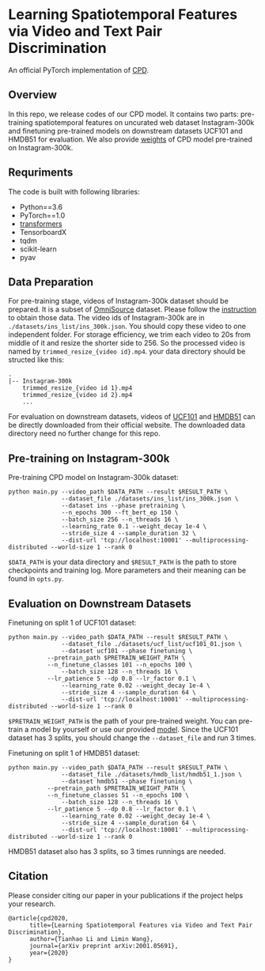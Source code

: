# Learning Spatiotemporal Features via Video and Text Pair Discrimination
An official PyTorch implementation of [CPD](https://arxiv.org/abs/2001.05691).
## Overview
In this repo, we release codes of our CPD model. It contains two parts: pre-training spatiotemporal features on uncurated web dataset Instagram-300k and finetuning pre-trained models on downstream datasets UCF101 and HMDB51 for evaluation. We also provide [weights](https://drive.google.com/file/d/1itG7_rdSMwVRmdiD9BJwkfzz1eV1AZ_i/view?usp=sharing) of CPD model pre-trained on Instagram-300k.
## Requriments
The code is built with following libraries:

- Python==3.6
- PyTorch==1.0
- [transformers](https://github.com/huggingface/transformers)
- TensorboardX
- tqdm
- scikit-learn
- pyav
## Data Preparation
For pre-training stage, videos of Instagram-300k dataset should be prepared. It is a subset of [OmniSource](https://arxiv.org/abs/2003.13042) dataset. Please follow the [instruction](https://github.com/open-mmlab/mmaction2/blob/master/tools/data/omnisource/README.md) to obtain those data. The video ids of Instagram-300k are in `./datasets/ins_list/ins_300k.json`. You should copy these video to one independent folder. For storage efficiency, we trim each video to 20s from middle of it and resize the shorter side to 256. So the processed video is named by `trimmed_resize_{video id}.mp4`. your data directory should be structed like this:

```
.
|-- Instagram-300k
    trimmed_resize_{video id 1}.mp4
    trimmed_resize_{video id 2}.mp4
    ...
```

For evaluation on downstream datasets, videos of [UCF101](https://www.crcv.ucf.edu/data/UCF101.php) and [HMDB51](https://serre-lab.clps.brown.edu/resource/hmdb-a-large-human-motion-database/) can be directly downloaded from their official website. The downloaded data directory need no further change for this repo.

## Pre-training on Instagram-300k
Pre-training CPD model on Instagram-300k dataset:

```
python main.py --video_path $DATA_PATH --result $RESULT_PATH \
               --dataset_file ./datasets/ins_list/ins_300k.json \
               --dataset ins --phase pretraining \
               --n_epochs 300 --ft_bert_ep 150 \
               --batch_size 256 --n_threads 16 \
               --learning_rate 0.1 --weight_decay 1e-4 \
               --stride_size 4 --sample_duration 32 \
               --dist-url 'tcp://localhost:10001' --multiprocessing-distributed --world-size 1 --rank 0
```

`$DATA_PATH` is your data directory and `$RESULT_PATH` is the path to store checkpoints and training log. More parameters and their meaning can be found in `opts.py`.

## Evaluation on Downstream Datasets
Finetuning on split 1 of UCF101 dataset:

```
python main.py --video_path $DATA_PATH --result $RESULT_PATH \
               --dataset_file ./datasets/ucf_list/ucf101_01.json \
               --dataset ucf101 --phase finetuning \
	       --pretrain_path $PRETRAIN_WEIGHT_PATH \
	       --n_finetune_classes 101 --n_epochs 100 \
               --batch_size 128 --n_threads 16 \
	       --lr_patience 5 --dp 0.8 --lr_factor 0.1 \
               --learning_rate 0.02 --weight_decay 1e-4 \
               --stride_size 4 --sample_duration 64 \
               --dist-url 'tcp://localhost:10001' --multiprocessing-distributed --world-size 1 --rank 0
```

`$PRETRAIN_WEIGHT_PATH` is the path of your pre-trained weight. You can pre-train a model by yourself or use our provided [model](https://drive.google.com/file/d/1itG7_rdSMwVRmdiD9BJwkfzz1eV1AZ_i/view?usp=sharing). Since the UCF101 dataset has 3 splits, you should change the `--dataset_file` and run 3 times.

Finetuning on split 1 of HMDB51 dataset:

```
python main.py --video_path $DATA_PATH --result $RESULT_PATH \
               --dataset_file ./datasets/hmdb_list/hmdb51_1.json \
               --dataset hmdb51 --phase finetuning \
	       --pretrain_path $PRETRAIN_WEIGHT_PATH \
	       --n_finetune_classes 51 --n_epochs 100 \
               --batch_size 128 --n_threads 16 \
	       --lr_patience 5 --dp 0.8 --lr_factor 0.1 \
               --learning_rate 0.02 --weight_decay 1e-4 \
               --stride_size 4 --sample_duration 64 \
               --dist-url 'tcp://localhost:10001' --multiprocessing-distributed --world-size 1 --rank 0
```

HMDB51 dataset also has 3 splits, so 3 times runnings are needed.

## Citation
Please consider citing our paper in your publications if the project helps your research.
```
@article{cpd2020,
      title={Learning Spatiotemporal Features via Video and Text Pair Discrimination}, 
      author={Tianhao Li and Limin Wang},
      journal={arXiv preprint arXiv:2001.05691},
      year={2020}
}
```
